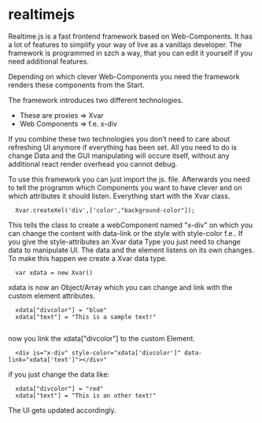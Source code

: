# realtimejs
Realtime.js is a fast frontend framework based on Web-Components. It has a lot of features to simplify your way of live as a vanillajs developer. The framework is programmed in szch a way, that you can edit it yourself if you need additional features.

Depending on which clever Web-Components you need the framework renders these components from the Start. 

The framework introduces two different technologies. 
- These are proxies => Xvar 
- Web Components => f.e. x-div

If you combine these two technologies you don't  need to care about refreshing UI anymore if everything has been set. 
All you need to do is change Data and the GUI manipulating will occure itself, without any additional react render overhead you cannot debug. 

To use this framework you can just import the js. file. 
Afterwards you need to tell the programm which Components you want to have clever and on which attributes it should listen. 
Everything start with the Xvar class. 

```
  Xvar.createXel('div',['color',"background-color"]);
```

This tells the class to create a webComponent named "x-div" on which you can change the content with data-link or the style with style-color f.e.. 
If you give the style-attributes an Xvar data Type you just need to change data to manipulate UI. The data and the element listens on its own changes. 
To make this happen we create a Xvar data type. 

```
  var xdata = new Xvar()
```

xdata is now an Object/Array which you can change and link with the custom element attributes. 

```
  xdata["divcolor"] = "blue"
  xdata["text"] = "This is a sample text!"
  
```

now you link the xdata["divcolor"] to the custom Element. 

```
  <div is="x-div" style-color="xdata['divcolor']" data-link="xdata['text']"></div>"
```

if you just change the data like: 

```
  xdata["divcolor"] = "red"
  xdata["text"] = "This is an other text!"
```

The UI gets updated accordingly. 
